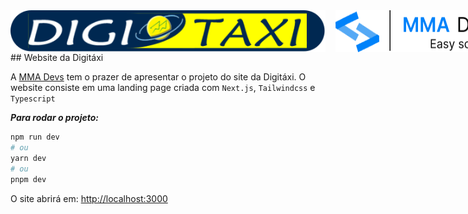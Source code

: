 <center style="display:flex; gap:1rem;">
<img src="public/logo.svg" />
<img src="public/footer/developers.png" />
</center>
## Website da Digitáxi

A [MMA Devs](https://www.mmadevs.com.br) tem o prazer de apresentar o projeto do site da Digitáxi.
O website consiste em uma landing page criada com `Next.js`, `Tailwindcss` e `Typescript`

**_Para rodar o projeto:_**

```bash
npm run dev
# ou
yarn dev
# ou
pnpm dev
```

O site abrirá em: [http://localhost:3000](http://localhost:3000)
